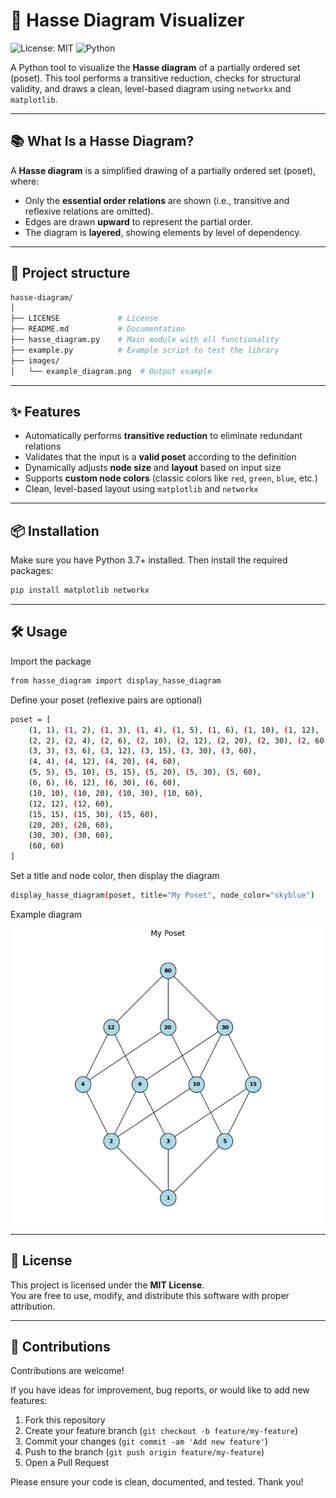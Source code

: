 # 🔷 Hasse Diagram Visualizer

![License: MIT](https://img.shields.io/badge/License-MIT-blue.svg)
![Python](https://img.shields.io/badge/Python-3.7%2B-blue)

A Python tool to visualize the **Hasse diagram** of a partially ordered set (poset). This tool performs a transitive reduction, checks for structural validity, and draws a clean, level-based diagram using `networkx` and `matplotlib`.

---

## 📚 What Is a Hasse Diagram?

A **Hasse diagram** is a simplified drawing of a partially ordered set (poset), where:

- Only the **essential order relations** are shown (i.e., transitive and reflexive relations are omitted).
- Edges are drawn **upward** to represent the partial order.
- The diagram is **layered**, showing elements by level of dependency.

---

## 📂 Project structure

```bash
hasse-diagram/
│
├── LICENSE             # License
├── README.md           # Documentation
├── hasse_diagram.py    # Main module with all functionality
├── example.py          # Example script to test the library
├── images/
│   └── example_diagram.png  # Output example
```

---

## ✨ Features

- Automatically performs **transitive reduction** to eliminate redundant relations  
- Validates that the input is a **valid poset** according to the definition
- Dynamically adjusts **node size** and **layout** based on input size  
- Supports **custom node colors** (classic colors like `red`, `green`, `blue`, etc.)  
- Clean, level-based layout using `matplotlib` and `networkx`

---

## 📦 Installation

Make sure you have Python 3.7+ installed. Then install the required packages:

```bash
pip install matplotlib networkx
```

---

## 🛠️ Usage

Import the package

```bash
from hasse_diagram import display_hasse_diagram
```

Define your poset (reflexive pairs are optional)

```bash
poset = [
    (1, 1), (1, 2), (1, 3), (1, 4), (1, 5), (1, 6), (1, 10), (1, 12), (1, 15), (1, 20), (1, 30), (1, 60),
    (2, 2), (2, 4), (2, 6), (2, 10), (2, 12), (2, 20), (2, 30), (2, 60),
    (3, 3), (3, 6), (3, 12), (3, 15), (3, 30), (3, 60),
    (4, 4), (4, 12), (4, 20), (4, 60),
    (5, 5), (5, 10), (5, 15), (5, 20), (5, 30), (5, 60),
    (6, 6), (6, 12), (6, 30), (6, 60),
    (10, 10), (10, 20), (10, 30), (10, 60),
    (12, 12), (12, 60),
    (15, 15), (15, 30), (15, 60),
    (20, 20), (20, 60),
    (30, 30), (30, 60),
    (60, 60)
]
```

Set a title and node color, then display the diagram

```bash
display_hasse_diagram(poset, title="My Poset", node_color="skyblue")
```

Example diagram

![Example Hasse Diagram](images/example_diagram.png)

---

## 📄 License

This project is licensed under the **MIT License**.  
You are free to use, modify, and distribute this software with proper attribution.

---

## 🤝 Contributions

Contributions are welcome!

If you have ideas for improvement, bug reports, or would like to add new features:

1. Fork this repository
2. Create your feature branch (`git checkout -b feature/my-feature`)
3. Commit your changes (`git commit -am 'Add new feature'`)
4. Push to the branch (`git push origin feature/my-feature`)
5. Open a Pull Request

Please ensure your code is clean, documented, and tested. Thank you!